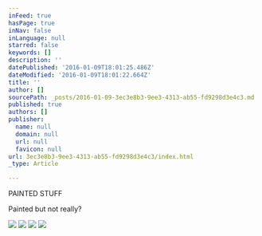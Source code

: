 ```yaml
---
inFeed: true
hasPage: true
inNav: false
inLanguage: null
starred: false
keywords: []
description: ''
datePublished: '2016-01-09T18:01:25.486Z'
dateModified: '2016-01-09T18:01:22.664Z'
title: ''
author: []
sourcePath: _posts/2016-01-09-3ec3e8b3-9ee3-4313-ab55-fd9298d3e4c3.md
published: true
authors: []
publisher:
  name: null
  domain: null
  url: null
  favicon: null
url: 3ec3e8b3-9ee3-4313-ab55-fd9298d3e4c3/index.html
_type: Article

---
```

PAINTED STUFF

Painted but not really? 

![](https://the-grid-user-content.s3-us-west-2.amazonaws.com/a58b2cc2-4678-413e-93c8-22a9624687de.jpg)
![](https://the-grid-user-content.s3-us-west-2.amazonaws.com/be2aac10-00e2-4b68-8acf-d4013c7599ff.jpg)
![](https://the-grid-user-content.s3-us-west-2.amazonaws.com/9c3eeb2a-a852-4da7-a831-d2201d8d2db2.jpg)
![](https://the-grid-user-content.s3-us-west-2.amazonaws.com/4bc85947-3287-4060-b001-6a04b3feb73e.jpg)